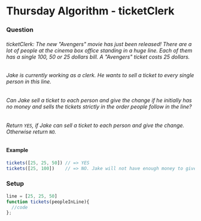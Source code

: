 # Thursday Algorithm - ticketClerk

### Question

###### ticketClerk: The new "Avengers" movie has just been released! There are a lot of people at the cinema box office standing in a huge line. Each of them has a single 100, 50 or 25 dollars bill. A "Avengers" ticket costs 25 dollars.
###### Jake is currently working as a clerk. He wants to sell a ticket to every single person in this line.
###### Can Jake sell a ticket to each person and give the change if he initially has no money and sells the tickets strictly in the order people follow in the line?
###### Return `YES`, if Jake can sell a ticket to each person and give the change. Otherwise return `NO`.

#### Example
``` JavaScript
tickets([25, 25, 50]) // => YES
tickets([25, 100])    // => NO. Jake will not have enough money to give change to 100 dollars   
```

### Setup
```JavaScript
line = [25, 25, 50]
function tickets(peopleInLine){
  //code
};
```
